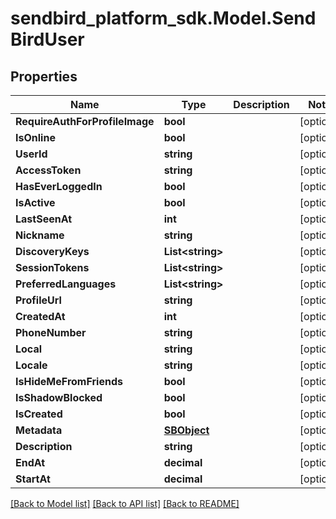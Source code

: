 
# sendbird_platform_sdk.Model.SendBirdUser

## Properties

Name | Type | Description | Notes
------------ | ------------- | ------------- | -------------
**RequireAuthForProfileImage** | **bool** |  | [optional] 
**IsOnline** | **bool** |  | [optional] 
**UserId** | **string** |  | [optional] 
**AccessToken** | **string** |  | [optional] 
**HasEverLoggedIn** | **bool** |  | [optional] 
**IsActive** | **bool** |  | [optional] 
**LastSeenAt** | **int** |  | [optional] 
**Nickname** | **string** |  | [optional] 
**DiscoveryKeys** | **List&lt;string&gt;** |  | [optional] 
**SessionTokens** | **List&lt;string&gt;** |  | [optional] 
**PreferredLanguages** | **List&lt;string&gt;** |  | [optional] 
**ProfileUrl** | **string** |  | [optional] 
**CreatedAt** | **int** |  | [optional] 
**PhoneNumber** | **string** |  | [optional] 
**Local** | **string** |  | [optional] 
**Locale** | **string** |  | [optional] 
**IsHideMeFromFriends** | **bool** |  | [optional] 
**IsShadowBlocked** | **bool** |  | [optional] 
**IsCreated** | **bool** |  | [optional] 
**Metadata** | [**SBObject**](SBObject.md) |  | [optional] 
**Description** | **string** |  | [optional] 
**EndAt** | **decimal** |  | [optional] 
**StartAt** | **decimal** |  | [optional] 

[[Back to Model list]](../README.md#documentation-for-models)
[[Back to API list]](../README.md#documentation-for-api-endpoints)
[[Back to README]](../README.md)

